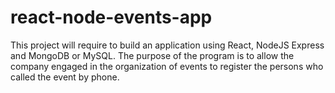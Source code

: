 # react-node-events-app

This project will require to build an application using React, NodeJS Express and MongoDB or MySQL. The purpose of the program is to allow the company engaged in the organization of events to register the persons who called the event by phone.
